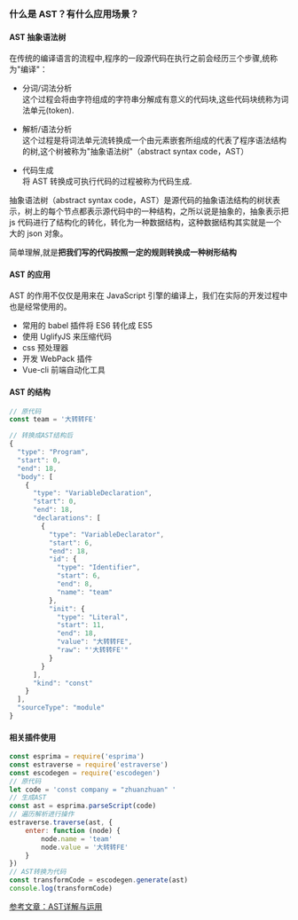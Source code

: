 ### 什么是 AST？有什么应用场景？

#### AST 抽象语法树

在传统的编译语言的流程中,程序的一段源代码在执行之前会经历三个步骤,统称为"编译"：

-   分词/词法分析  
    这个过程会将由字符组成的字符串分解成有意义的代码块,这些代码块统称为词法单元(token).

-   解析/语法分析  
    这个过程是将词法单元流转换成一个由元素嵌套所组成的代表了程序语法结构的树,这个树被称为"抽象语法树"（abstract syntax code，AST）

-   代码生成  
    将 AST 转换成可执行代码的过程被称为代码生成.

抽象语法树（abstract syntax code，AST）是源代码的抽象语法结构的树状表示，树上的每个节点都表示源代码中的一种结构，之所以说是抽象的，抽象表示把 js 代码进行了结构化的转化，转化为一种数据结构，这种数据结构其实就是一个大的 json 对象。

简单理解,就是**把我们写的代码按照一定的规则转换成一种树形结构**

#### AST 的应用

AST 的作用不仅仅是用来在 JavaScript 引擎的编译上，我们在实际的开发过程中也是经常使用的。

-   常用的 babel 插件将 ES6 转化成 ES5
-   使用 UglifyJS 来压缩代码
-   css 预处理器
-   开发 WebPack 插件
-   Vue-cli 前端自动化工具

#### AST 的结构

```js
// 原代码
const team = '大转转FE'

// 转换成AST结构后
{
  "type": "Program",
  "start": 0,
  "end": 18,
  "body": [
    {
      "type": "VariableDeclaration",
      "start": 0,
      "end": 18,
      "declarations": [
        {
          "type": "VariableDeclarator",
          "start": 6,
          "end": 18,
          "id": {
            "type": "Identifier",
            "start": 6,
            "end": 8,
            "name": "team"
          },
          "init": {
            "type": "Literal",
            "start": 11,
            "end": 18,
            "value": "大转转FE",
            "raw": "'大转转FE'"
          }
        }
      ],
      "kind": "const"
    }
  ],
  "sourceType": "module"
}

```

#### 相关插件使用

```js
const esprima = require('esprima')
const estraverse = require('estraverse') 
const escodegen = require('escodegen')
// 原代码
let code = 'const company = "zhuanzhuan" '
// 生成AST
const ast = esprima.parseScript(code)
// 遍历解析进行操作
estraverse.traverse(ast, {
    enter: function (node) {
        node.name = 'team'
        node.value = '大转转FE'
    }
})
// AST转换为代码
const transformCode = escodegen.generate(ast)
console.log(transformCode)
```

[参考文章：AST详解与运用](https://mp.weixin.qq.com/s/EDqBmkLMPLrGUhUsxdr0ZA)
